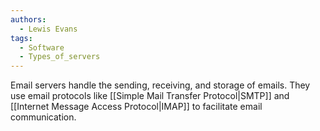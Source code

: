 ```yaml
---
authors: 
  - Lewis Evans
tags:
  - Software
  - Types_of_servers
---
```

Email servers handle the sending, receiving, and storage of emails. They use email protocols like [[Simple Mail Transfer Protocol|SMTP]] and [[Internet Message Access Protocol|IMAP]] to facilitate email communication.